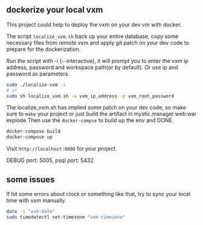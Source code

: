 ## dockerize your local vxm
This project could help to deploy the vxm on your dev vm with docker.

The script `localize_vxm.sh` back up your entire database, copy some necessary files from remote vxm and apply git patch on your dev code to prepare for the dockerization.

Run the script with -i (--interactive), it will prompt you to enter the vxm ip address, password and workspace path(or by default). Or use ip and password as parameters.
```sh
sudo ./localize-vxm -i
# or
sudo sh localize_vxm.sh -a vxm_ip_address -p vxm_root_password
```

The localize_vxm.sh has implied some patch on your dev code, so make sure to `make` your project or just build the artifact in mystic.manager.web:war explode
Then use the `docker-compse` to build up the env and DONE.
```sh
docker-compose build
docker-compose up
```

Visit `http://localhost:8080` for your project.

DEBUG port: 5005, psql  port: 5432

## some issues
If hit some errors about clock or something like that, try to sync your local time with vxm manually. 
```sh
date -s "vxm-date"
sudo timedatectl set-timezone "vxm-timezone"
```
